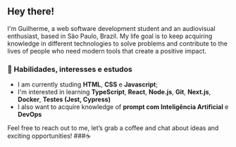 ## Hey there!
I'm Guilherme, a web software development student and an audiovisual enthusiast, based in São Paulo, Brazil. My life goal is to keep acquiring knowledge in different technologies to solve problems and contribute to the lives of people who need modern tools that create a positive impact.

### 🧠 Habilidades, interesses e estudos
- I am currently studing **HTML**, **CSS** e **Javascript**;
- I'm interested in learning **TypeScript**, **React**, **Node.js**, **Git**, **Next.js**, **Docker**, **Testes (Jest, Cypress)** 
- I also want to acquire knowledge of **prompt com Inteligência Artificial** e **DevOps**  

Feel free to reach out to me, let’s grab a coffee and chat about ideas and exciting opportunities! ###☕